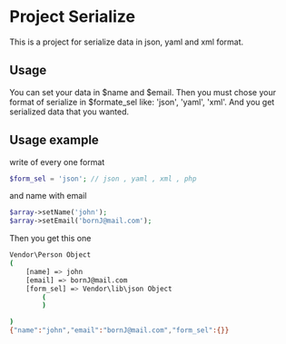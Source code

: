 Project Serialize
==================

This is a project for serialize data in json, yaml and xml format.

Usage
------

You can set your data in $name and $email. Then you must chose your format of serialize in $formate_sel 
like: 'json', 'yaml', 'xml'.
And you get serialized data that you wanted.

Usage example
-------------

write of every one format

```php
$form_sel = 'json'; // json , yaml , xml , php
```
and name with email 
```php
$array->setName('john');
$array->setEmail('bornJ@mail.com');
```
Then you get this one
```bash
Vendor\Person Object
(
    [name] => john
    [email] => bornJ@mail.com
    [form_sel] => Vendor\lib\json Object
        (
        )

)
{"name":"john","email":"bornJ@mail.com","form_sel":{}}
```
